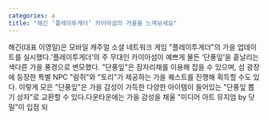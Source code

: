 ```yaml
---
categories: a
title: "해긴 ‘플레이투게더’ 카이아섬의 가을을 느껴보세요"
---
```

해긴(대표 이영일)은 모바일 캐주얼 소셜 네트워크 게임 "플레이투게더"의 가을 업데이트를 실시했다.‘플레이투게더’의 주 무대인 카이아섬이 예쁘게 물든 ‘단풍잎’을 흩날리는 색다른 가을 풍경으로 변모했다. "단풍잎"은 잠자리채를 이용해 잡을 수 있으며, 섬 광장에 등장한 특별 NPC "람쥐"와 "토리"가 제공하는 가을 퀘스트를 진행해 획득할 수도 있다. 이렇게 모은 "단풍잎"은 가을 감성이 가득한 다양한 아이템이 들어있는 "단풍잎 뽑기 상자"로 교환할 수 있다.다운타운에는 가을 감성을 채울 "미디어 아트 뮤지엄 by 닷밀"이 입점 되